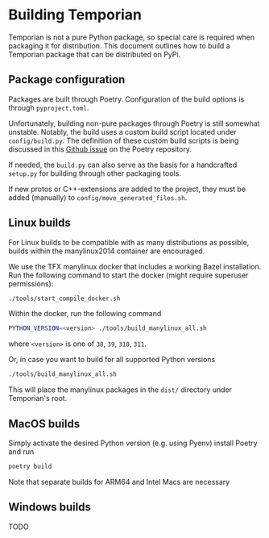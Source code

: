 # Building Temporian

Temporian is not a pure Python package, so special care is required when
packaging it for distribution. This document outlines how to build a Temporian
package that can be distributed on PyPi.

## Package configuration

Packages are built through Poetry. Configuration of the build options is through
`pyproject.toml`.

Unfortunately, building non-pure packages through Poetry is still somewhat
unstable. Notably, the build uses a custom build script located under
`config/build.py`. The definition of these custom build scripts is being
discussed in this
[Github issue](https://github.com/python-poetry/poetry/issues/2740) on the
Poetry repository.

If needed, the `build.py` can also serve as the basis for a handcrafted
`setup.py` for building through other packaging tools.

If new protos or C++-extensions are added to the project, they must be added
(manually) to `config/move_generated_files.sh`.

## Linux builds

For Linux builds to be compatible with as many distributions as possible, builds
within the manylinux2014 container are encouraged.

We use the TFX manylinux docker that includes a working Bazel installation. Run
the following command to start the docker (might require superuser permissions):

```sh
./tools/start_compile_docker.sh
```

Within the docker, run the following command

```sh
PYTHON_VERSION=<version> ./tools/build_manylinux_all.sh
```

where `<version>` is one of `38`, `39`, `310`, `311`.

Or, in case you want to build for all supported Python versions

```sh
./tools/build_manylinux_all.sh
```

This will place the manylinux packages in the `dist/` directory under
Temporian's root.

## MacOS builds

Simply activate the desired Python version (e.g. using Pyenv) install Poetry
and run

```sh
poetry build
```

Note that separate builds for ARM64 and Intel Macs are necessary

## Windows builds

TODO
